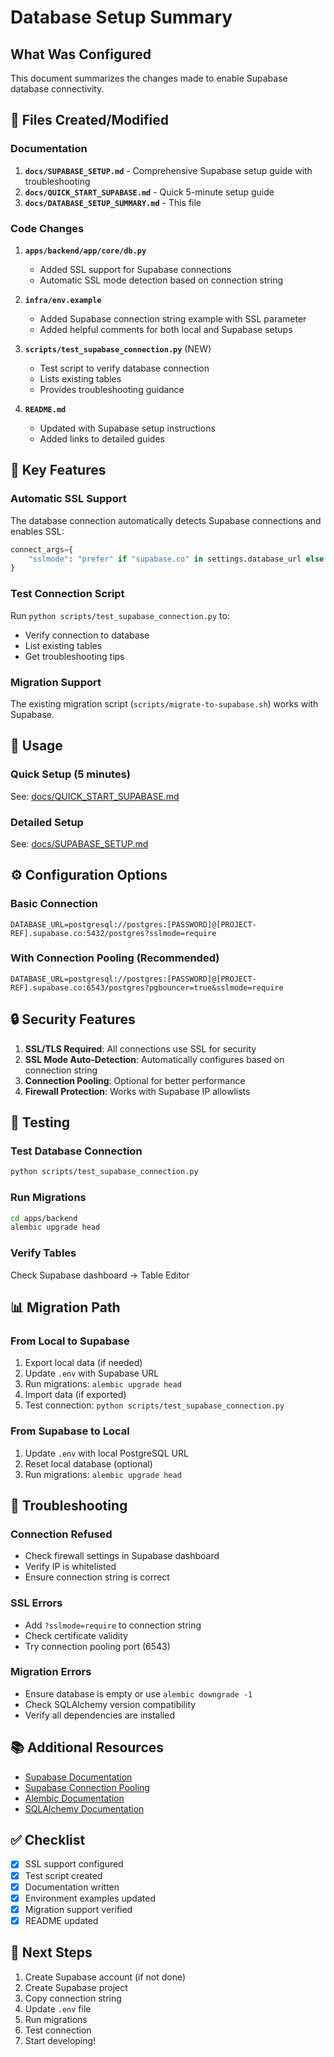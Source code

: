 # Database Setup Summary

## What Was Configured

This document summarizes the changes made to enable Supabase database connectivity.

## 📝 Files Created/Modified

### Documentation
1. **`docs/SUPABASE_SETUP.md`** - Comprehensive Supabase setup guide with troubleshooting
2. **`docs/QUICK_START_SUPABASE.md`** - Quick 5-minute setup guide
3. **`docs/DATABASE_SETUP_SUMMARY.md`** - This file

### Code Changes
1. **`apps/backend/app/core/db.py`**
   - Added SSL support for Supabase connections
   - Automatic SSL mode detection based on connection string

2. **`infra/env.example`**
   - Added Supabase connection string example with SSL parameter
   - Added helpful comments for both local and Supabase setups

3. **`scripts/test_supabase_connection.py`** (NEW)
   - Test script to verify database connection
   - Lists existing tables
   - Provides troubleshooting guidance

4. **`README.md`**
   - Updated with Supabase setup instructions
   - Added links to detailed guides

## 🔑 Key Features

### Automatic SSL Support
The database connection automatically detects Supabase connections and enables SSL:

```python
connect_args={
    "sslmode": "prefer" if "supabase.co" in settings.database_url else "disable"
}
```

### Test Connection Script
Run `python scripts/test_supabase_connection.py` to:
- Verify connection to database
- List existing tables
- Get troubleshooting tips

### Migration Support
The existing migration script (`scripts/migrate-to-supabase.sh`) works with Supabase.

## 🚀 Usage

### Quick Setup (5 minutes)
See: [docs/QUICK_START_SUPABASE.md](./QUICK_START_SUPABASE.md)

### Detailed Setup
See: [docs/SUPABASE_SETUP.md](./SUPABASE_SETUP.md)

## ⚙️ Configuration Options

### Basic Connection
```env
DATABASE_URL=postgresql://postgres:[PASSWORD]@[PROJECT-REF].supabase.co:5432/postgres?sslmode=require
```

### With Connection Pooling (Recommended)
```env
DATABASE_URL=postgresql://postgres:[PASSWORD]@[PROJECT-REF].supabase.co:6543/postgres?pgbouncer=true&sslmode=require
```

## 🔒 Security Features

1. **SSL/TLS Required**: All connections use SSL for security
2. **SSL Mode Auto-Detection**: Automatically configures based on connection string
3. **Connection Pooling**: Optional for better performance
4. **Firewall Protection**: Works with Supabase IP allowlists

## 🧪 Testing

### Test Database Connection
```bash
python scripts/test_supabase_connection.py
```

### Run Migrations
```bash
cd apps/backend
alembic upgrade head
```

### Verify Tables
Check Supabase dashboard → Table Editor

## 📊 Migration Path

### From Local to Supabase
1. Export local data (if needed)
2. Update `.env` with Supabase URL
3. Run migrations: `alembic upgrade head`
4. Import data (if exported)
5. Test connection: `python scripts/test_supabase_connection.py`

### From Supabase to Local
1. Update `.env` with local PostgreSQL URL
2. Reset local database (optional)
3. Run migrations: `alembic upgrade head`

## 🔧 Troubleshooting

### Connection Refused
- Check firewall settings in Supabase dashboard
- Verify IP is whitelisted
- Ensure connection string is correct

### SSL Errors
- Add `?sslmode=require` to connection string
- Check certificate validity
- Try connection pooling port (6543)

### Migration Errors
- Ensure database is empty or use `alembic downgrade -1`
- Check SQLAlchemy version compatibility
- Verify all dependencies are installed

## 📚 Additional Resources

- [Supabase Documentation](https://supabase.com/docs)
- [Supabase Connection Pooling](https://supabase.com/docs/guides/database/connecting-to-postgres#connection-pooler)
- [Alembic Documentation](https://alembic.sqlalchemy.org/)
- [SQLAlchemy Documentation](https://docs.sqlalchemy.org/)

## ✅ Checklist

- [x] SSL support configured
- [x] Test script created
- [x] Documentation written
- [x] Environment examples updated
- [x] Migration support verified
- [x] README updated

## 🎯 Next Steps

1. Create Supabase account (if not done)
2. Create Supabase project
3. Copy connection string
4. Update `.env` file
5. Run migrations
6. Test connection
7. Start developing!
